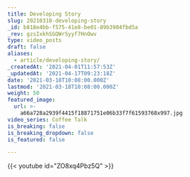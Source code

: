 ```yaml
---
title: Developing Story
slug: 20210318-developing-story
_id: b818e4bb-f575-41e8-be01-89b3904fbd5a
_rev: gzsIxkhSGQWrSyyf7HnOwv
type: video_posts
draft: false
aliases:
  - article/developing-story/
_createdAt: '2021-04-01T11:57:53Z'
_updatedAt: '2021-04-17T09:23:18Z'
date: '2021-03-18T10:08:00.000Z'
lastmod: '2021-03-18T10:08:00.000Z'
weight: 50
featured_image:
  url: >-
    a66a728a2939f4415f18871751e06b33f7f61593768x997.jpg
video_series: Coffee Talk
is_breaking: false
is_breaking_dropdown: false
is_featured: false

---
```

{{< youtube id="ZO8xq4Pbz5Q" >}}